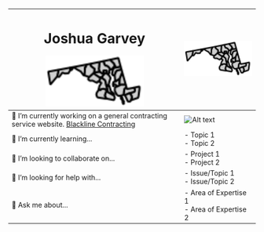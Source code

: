 <div align="left">

| <h1> Joshua Garvey</h1> **<img src="/images/md.svg" alt="Profile Image" width="200">**                                              | **<img src="/images/md.svg" alt="Profile Image" width="200">** |
| ------------------------------------------------------------------------------------------------------------------------------- | -------------------------------------------------------------- |
| 🔭 I’m currently working on a general contracting service website. [Blackline Contracting](https://blackline.joshuagarvey.com/) | <img src="/images/other-image.svg" alt="Alt text" width="300"> |
| 🌱 I’m currently learning...                                                                                                    | - Topic 1 <br> - Topic 2                                       |
| 👯 I’m looking to collaborate on...                                                                                             | - Project 1 <br> - Project 2                                   |
| 🤔 I’m looking for help with...                                                                                                 | - Issue/Topic 1 <br> - Issue/Topic 2                           |
| 💬 Ask me about...                                                                                                              | - Area of Expertise 1 <br> - Area of Expertise 2               |

</div>
